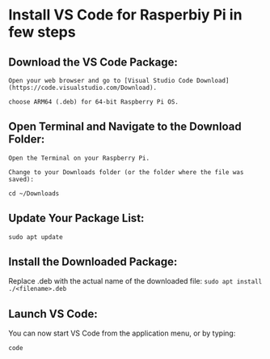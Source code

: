 # Install VS Code for Rasperbiy Pi in few steps

## Download the VS Code Package:
    Open your web browser and go to [Visual Studio Code Download](https://code.visualstudio.com/Download).

    choose ARM64 (.deb) for 64‑bit Raspberry Pi OS.

## Open Terminal and Navigate to the Download Folder:
    Open the Terminal on your Raspberry Pi.

    Change to your Downloads folder (or the folder where the file was saved):
 `cd ~/Downloads`

## Update Your Package List:
`sudo apt update`

## Install the Downloaded Package:
Replace <filename>.deb with the actual name of the downloaded file:
    `sudo apt install ./<filename>.deb`
    
## Launch VS Code:
You can now start VS Code from the application menu, or by typing:

`code`
